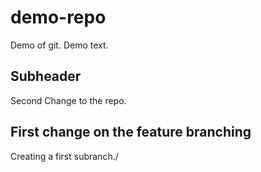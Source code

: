 # demo-repo
Demo of git.
Demo text.

## Subheader
Second Change to the repo.

## First change on the feature branching
Creating a first subranch./
